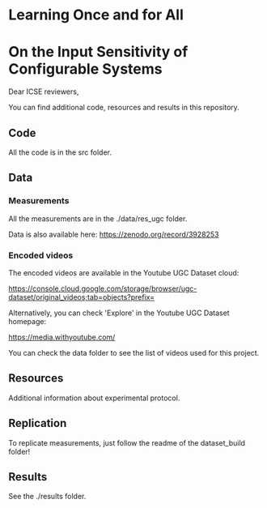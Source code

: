 # Learning Once and for All
# On the Input Sensitivity of Configurable Systems

Dear ICSE reviewers,

You can find additional code, resources and results in this repository.

## Code

All the code is in the src folder.

## Data

### Measurements

All the measurements are in the ./data/res_ugc folder.

Data is also available here: https://zenodo.org/record/3928253

### Encoded videos

The encoded videos are available in the Youtube UGC Dataset cloud:

https://console.cloud.google.com/storage/browser/ugc-dataset/original_videos;tab=objects?prefix=

Alternatively, you can check 'Explore' in the Youtube UGC Dataset homepage:

https://media.withyoutube.com/

You can check the data folder to see the list of videos used for this project.

## Resources

Additional information about experimental protocol.

## Replication

To replicate measurements, just follow the readme of the dataset_build folder!

## Results

See the ./results folder.
